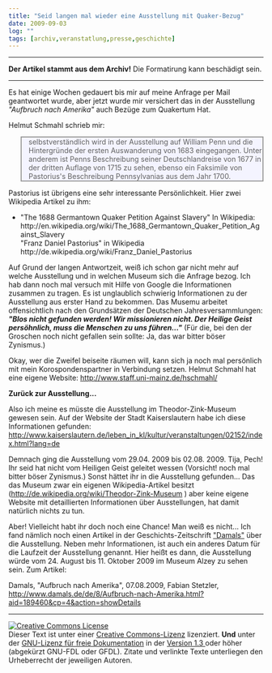 ```yaml
---
title: "Seid langen mal wieder eine Ausstellung mit Quaker-Bezug"
date: 2009-09-03
log: ""
tags: [archiv,veranstatlung,presse,geschichte]
---
```

<hr><b>Der Artikel stammt aus dem Archiv!</b> Die Formatirung kann beschädigt sein.<hr>
Es hat einige Wochen gedauert bis mir auf meine Anfrage per Mail geantwortet wurde, aber jetzt wurde mir versichert das in der Ausstellung <cite>"Aufbruch nach Amerika"</cite> auch Bezüge zum Quakertum Hat. 

Helmut Schmahl schrieb mir:

<blockquote width=80%; style="background:#f4f4ff; border: 2px solid #999; border-right-width: 2px">
selbstverständlich wird in der Ausstellung auf William Penn und die Hintergründe der ersten Auswanderung von 1683 eingegangen. Unter anderem ist Penns Beschreibung seiner Deutschlandreise von 1677 in der dritten Auflage von 1715 zu sehen, ebenso ein Faksimile von Pastorius's Beschreibung Pennsylvanias aus dem Jahr 1700.
</blockquote>

Pastorius ist übrigens eine sehr interessante Persönlichkeit. Hier zwei Wikipedia Artikel zu ihm:

<ul>
<li>"The 1688 Germantown Quaker Petition Against Slavery" In Wikipedia:
http://en.wikipedia.org/wiki/The_1688_Germantown_Quaker_Petition_Against_Slavery </li>"Franz Daniel Pastorius" in Wikipedia http://de.wikipedia.org/wiki/Franz_Daniel_Pastorius </li>
</ul>

Auf Grund der langen Antwortzeit, weiß ich schon gar nicht mehr auf welche Ausstellung und in welchen Museum sich die Anfrage bezog. Ich hab dann noch mal versuch mit Hilfe von Google die Informationen zusammen zu tragen. Es ist unglaublich schwierig Informationen zu der Ausstellung aus erster Hand zu bekommen. Das Musemu arbeitet offensichtlich nach den Grundsätzen der Deutschen Jahresversammlungen: <i><b>"Blos  nicht gefunden werden! Wir missionieren nicht. Der Heilige Geist persöhnlich, muss die Menschen zu uns führen..."</b></i> (Für die, bei den der Groschen noch nicht gefallen sein sollte: Ja, das war bitter böser Zynismus.)

Okay, wer die Zweifel beiseite räumen will, kann sich ja noch mal persönlich mit mein Korospondenspartner in Verbindung setzen. Helmut Schmahl hat eine eigene Website: http://www.staff.uni-mainz.de/hschmahl/

<b>Zurück zur Ausstellung...</b>

Also ich meine es müsste die Ausstellung im Theodor-Zink-Museum gewesen sein. Auf der Website der Stadt Kaiserslautern habe ich diese Informationen gefunden:
http://www.kaiserslautern.de/leben_in_kl/kultur/veranstaltungen/02152/index.html?lang=de

Demnach ging die Ausstellung vom 29.04. 2009 bis 02.08. 2009. Tija, Pech! Ihr seid hat nicht vom Heiligen Geist geleitet wessen (Vorsicht! noch mal bitter böser Zynismus.) Sonst hättet ihr in die Ausstellung gefunden... Das das Museum zwar ein eigenen Wikipedia-Artikel besitzt (http://de.wikipedia.org/wiki/Theodor-Zink-Museum ) aber keine eigene Website mit detaillierten Informationen über Ausstellungen, hat damit natürlich nichts zu tun. 

Aber! Vielleicht habt ihr doch noch eine Chance! Man weiß es nicht... Ich fand nämlich noch einen Artikel in der Geschichts-Zeitschrift <a href="http://de.wikipedia.org/wiki/Damals">"Damals"</a> über die Ausstellung. Neben mehr Informationen, ist auch ein anderes Datum für die Laufzeit der Ausstellung genannt. Hier heißt es dann, die Ausstellung würde vom 24. August bis 11. Oktober 2009 im Museum Alzey zu sehen sein. Zum Artikel:

Damals, "Aufbruch nach Amerika", 07.08.2009, Fabian Stetzler, http://www.damals.de/de/8/Aufbruch-nach-Amerika.html?aid=189460&cp=4&action=showDetails

<hr>

<a rel="license" href="http://creativecommons.org/licenses/by-sa/3.0/de/"><img alt="Creative Commons License" style="border-width:0" src="http://i.creativecommons.org/l/by-sa/3.0/de/88x31.png" /></a><br />Dieser Text ist unter einer <a rel="license" href="http://creativecommons.org/licenses/by-sa/3.0/de/">Creative Commons-Lizenz</a> lizenziert. <b>Und</b> unter der <a href="http://de.wikipedia.org/wiki/GFDL">GNU-Lizenz für freie Dokumentation</a> in der <a href="http://www.gnu.org/licenses/fdl-1.3.html">Version 1.3 </a> oder höher (abgekürzt GNU-FDL oder GFDL). Zitate und verlinkte Texte unterliegen den Urheberrecht der jeweiligen Autoren.
